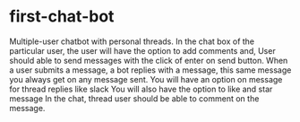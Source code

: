 # first-chat-bot
Multiple-user chatbot with personal threads.
In the chat box of the particular user, the user will have the option to add comments and, User should able to send messages with the click of enter on send button. When a user submits a message, a bot replies with a message, this same message you always get on any message sent.
You will have an option on message for thread replies like slack
You will also have the option to like and star message
In the chat, thread user should be able to comment on the message.
